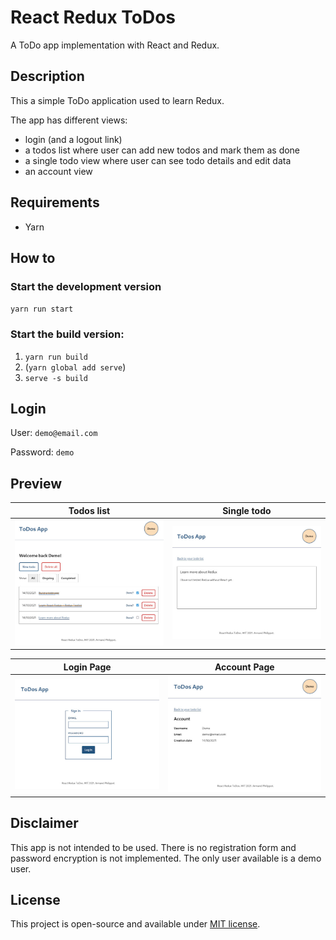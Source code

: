 # React Redux ToDos

A ToDo app implementation with React and Redux.

## Description

This a simple ToDo application used to learn Redux.

The app has different views:
- login (and a logout link)
- a todos list where user can add new todos and mark them as done
- a single todo view where user can see todo details and edit data
- an account view

## Requirements

- Yarn

## How to

### Start the development version

`yarn run start`

### Start the build version:

1. `yarn run build`
2. (`yarn global add serve`)
3. `serve -s build`

## Login

User: `demo@email.com`

Password: `demo`

## Preview

|Todos list|Single todo|
|---|---|
|![List preview](./assets/preview-todos-list.jpg)|![Todo preview](./assets/preview-single-todo.jpg)|

|Login Page|Account Page|
|---|---|
|![Login preview](./assets/preview-todo-login.jpg)|![Account preview](./assets/preview-todo-account.jpg)|

## Disclaimer

This app is not intended to be used. There is no registration form and password encryption is not implemented. The only user available is a demo user.

## License

This project is open-source and available under [MIT license](../LICENSE).
